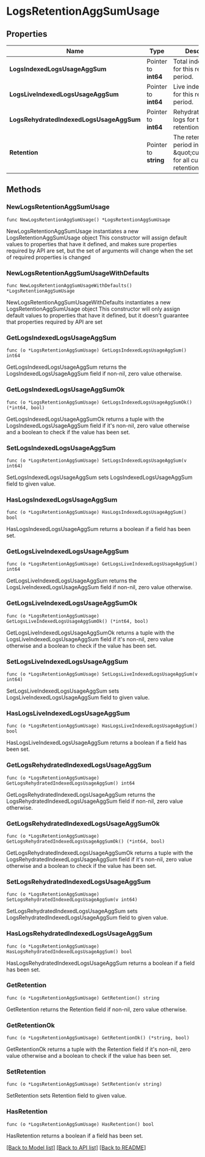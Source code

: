 # LogsRetentionAggSumUsage

## Properties

Name | Type | Description | Notes
---- | ---- | ----------- | ------
**LogsIndexedLogsUsageAggSum** | Pointer to **int64** | Total indexed logs for this retention period. | [optional] 
**LogsLiveIndexedLogsUsageAggSum** | Pointer to **int64** | Live indexed logs for this retention period. | [optional] 
**LogsRehydratedIndexedLogsUsageAggSum** | Pointer to **int64** | Rehydrated indexed logs for this retention period. | [optional] 
**Retention** | Pointer to **string** | The retention period in days or \&quot;custom\&quot; for all custom retention periods. | [optional] 

## Methods

### NewLogsRetentionAggSumUsage

`func NewLogsRetentionAggSumUsage() *LogsRetentionAggSumUsage`

NewLogsRetentionAggSumUsage instantiates a new LogsRetentionAggSumUsage object
This constructor will assign default values to properties that have it defined,
and makes sure properties required by API are set, but the set of arguments
will change when the set of required properties is changed

### NewLogsRetentionAggSumUsageWithDefaults

`func NewLogsRetentionAggSumUsageWithDefaults() *LogsRetentionAggSumUsage`

NewLogsRetentionAggSumUsageWithDefaults instantiates a new LogsRetentionAggSumUsage object
This constructor will only assign default values to properties that have it defined,
but it doesn't guarantee that properties required by API are set

### GetLogsIndexedLogsUsageAggSum

`func (o *LogsRetentionAggSumUsage) GetLogsIndexedLogsUsageAggSum() int64`

GetLogsIndexedLogsUsageAggSum returns the LogsIndexedLogsUsageAggSum field if non-nil, zero value otherwise.

### GetLogsIndexedLogsUsageAggSumOk

`func (o *LogsRetentionAggSumUsage) GetLogsIndexedLogsUsageAggSumOk() (*int64, bool)`

GetLogsIndexedLogsUsageAggSumOk returns a tuple with the LogsIndexedLogsUsageAggSum field if it's non-nil, zero value otherwise
and a boolean to check if the value has been set.

### SetLogsIndexedLogsUsageAggSum

`func (o *LogsRetentionAggSumUsage) SetLogsIndexedLogsUsageAggSum(v int64)`

SetLogsIndexedLogsUsageAggSum sets LogsIndexedLogsUsageAggSum field to given value.

### HasLogsIndexedLogsUsageAggSum

`func (o *LogsRetentionAggSumUsage) HasLogsIndexedLogsUsageAggSum() bool`

HasLogsIndexedLogsUsageAggSum returns a boolean if a field has been set.

### GetLogsLiveIndexedLogsUsageAggSum

`func (o *LogsRetentionAggSumUsage) GetLogsLiveIndexedLogsUsageAggSum() int64`

GetLogsLiveIndexedLogsUsageAggSum returns the LogsLiveIndexedLogsUsageAggSum field if non-nil, zero value otherwise.

### GetLogsLiveIndexedLogsUsageAggSumOk

`func (o *LogsRetentionAggSumUsage) GetLogsLiveIndexedLogsUsageAggSumOk() (*int64, bool)`

GetLogsLiveIndexedLogsUsageAggSumOk returns a tuple with the LogsLiveIndexedLogsUsageAggSum field if it's non-nil, zero value otherwise
and a boolean to check if the value has been set.

### SetLogsLiveIndexedLogsUsageAggSum

`func (o *LogsRetentionAggSumUsage) SetLogsLiveIndexedLogsUsageAggSum(v int64)`

SetLogsLiveIndexedLogsUsageAggSum sets LogsLiveIndexedLogsUsageAggSum field to given value.

### HasLogsLiveIndexedLogsUsageAggSum

`func (o *LogsRetentionAggSumUsage) HasLogsLiveIndexedLogsUsageAggSum() bool`

HasLogsLiveIndexedLogsUsageAggSum returns a boolean if a field has been set.

### GetLogsRehydratedIndexedLogsUsageAggSum

`func (o *LogsRetentionAggSumUsage) GetLogsRehydratedIndexedLogsUsageAggSum() int64`

GetLogsRehydratedIndexedLogsUsageAggSum returns the LogsRehydratedIndexedLogsUsageAggSum field if non-nil, zero value otherwise.

### GetLogsRehydratedIndexedLogsUsageAggSumOk

`func (o *LogsRetentionAggSumUsage) GetLogsRehydratedIndexedLogsUsageAggSumOk() (*int64, bool)`

GetLogsRehydratedIndexedLogsUsageAggSumOk returns a tuple with the LogsRehydratedIndexedLogsUsageAggSum field if it's non-nil, zero value otherwise
and a boolean to check if the value has been set.

### SetLogsRehydratedIndexedLogsUsageAggSum

`func (o *LogsRetentionAggSumUsage) SetLogsRehydratedIndexedLogsUsageAggSum(v int64)`

SetLogsRehydratedIndexedLogsUsageAggSum sets LogsRehydratedIndexedLogsUsageAggSum field to given value.

### HasLogsRehydratedIndexedLogsUsageAggSum

`func (o *LogsRetentionAggSumUsage) HasLogsRehydratedIndexedLogsUsageAggSum() bool`

HasLogsRehydratedIndexedLogsUsageAggSum returns a boolean if a field has been set.

### GetRetention

`func (o *LogsRetentionAggSumUsage) GetRetention() string`

GetRetention returns the Retention field if non-nil, zero value otherwise.

### GetRetentionOk

`func (o *LogsRetentionAggSumUsage) GetRetentionOk() (*string, bool)`

GetRetentionOk returns a tuple with the Retention field if it's non-nil, zero value otherwise
and a boolean to check if the value has been set.

### SetRetention

`func (o *LogsRetentionAggSumUsage) SetRetention(v string)`

SetRetention sets Retention field to given value.

### HasRetention

`func (o *LogsRetentionAggSumUsage) HasRetention() bool`

HasRetention returns a boolean if a field has been set.


[[Back to Model list]](../README.md#documentation-for-models) [[Back to API list]](../README.md#documentation-for-api-endpoints) [[Back to README]](../README.md)


